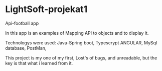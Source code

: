 # LightSoft-projekat1
Api-football app

In this app is an examples of Mapping API to objects and to display it. 

Technologys were used:  Java-Spring boot,
                        Typescrypt ANGULAR,
                        MySql database,
                        PostMan,
                        
This project is my one of my first,  Lost's of bugs, and unreadable, but the key is that what i learned from it.
